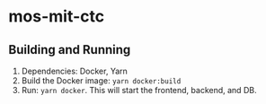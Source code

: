 # mos-mit-ctc

## Building and Running
1. Dependencies: Docker, Yarn
1. Build the Docker image: `yarn docker:build`
1. Run: `yarn docker`. This will start the frontend, backend, and DB.
